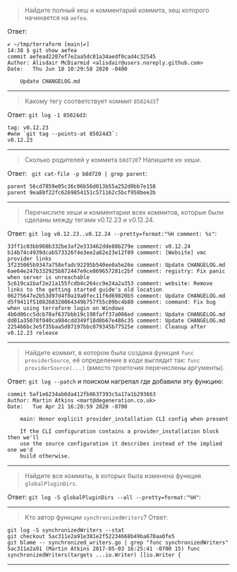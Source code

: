 > Найдите полный хеш и комментарий коммита, хеш которого начинается на `aefea`.  

Ответ:
```
✔ ~/tmp/terraform [main|✔]                                    
14:38 $ git show aefea                                        
commit aefead2207ef7e2aa5dc81a34aedf0cad4c32545               
Author: Alisdair McDiarmid <alisdair@users.noreply.github.com>
Date:   Thu Jun 18 10:29:58 2020 -0400                        
                                                              
    Update CHANGELOG.md                                       
```
___

> Какому тегу соответствует коммит `85024d3`? 

Ответ: `git log -1 85024d3`:
```shell
tag: v0.12.23
#или `git tag --points-at 85024d3`:
v0.12.23
```

---

> Сколько родителей у коммита `b8d720`? Напишите их хеши.

Ответ: ` git cat-file -p b8d720 | grep parent`:
```shell
parent 56cd7859e05c36c06b56d013b55a252d0bb7e158
parent 9ea88f22fc6269854151c571162c5bcf958bee2b
```

---

> Перечислите хеши и комментарии всех коммитов, которые были сделаны между тегами  v0.12.23 и v0.12.24.

Ответ: `git log v0.12.23..v0.12.24 --pretty=format:"%H comment: %s"`:
```shell
33ff1c03bb960b332be3af2e333462dde88b279e comment: v0.12.24
b14b74c4939dcab573326f4e3ee2a62e23e12f89 comment: [Website] vmc provider links
3f235065b9347a758efadc92295b540ee0a5e26e comment: Update CHANGELOG.md
6ae64e247b332925b872447e9ce869657281c2bf comment: registry: Fix panic when server is unreachable
5c619ca1baf2e21a155fcdb4c264cc9e24a2a353 comment: website: Remove links to the getting started guide's old location
06275647e2b53d97d4f0a19a0fec11f6d69820b5 comment: Update CHANGELOG.md
d5f9411f5108260320064349b757f55c09bc4b80 comment: command: Fix bug when using terraform login on Windows
4b6d06cc5dcb78af637bbb19c198faff37a066ed comment: Update CHANGELOG.md
dd01a35078f040ca984cdd349f18d0b67e486c35 comment: Update CHANGELOG.md
225466bc3e5f35baa5d07197bbc079345b77525e comment: Cleanup after v0.12.23 release
```

---

> Найдите коммит, в котором была создана функция `func providerSource`, её определение в коде выглядит так: `func providerSource(...)` (вместо троеточия перечислены аргументы).

Ответ: `git log --patch` и поиском нагрепал где добавили эту функцию:
```shell
commit 5af1e6234ab6da412fb8637393c5a17a1b293663
Author: Martin Atkins <mart@degeneration.co.uk>
Date:   Tue Apr 21 16:28:59 2020 -0700

    main: Honor explicit provider_installation CLI config when present
    
    If the CLI configuration contains a provider_installation block then we'll
    use the source configuration it describes instead of the implied one we'd
    build otherwise.
```

---

> Найдите все коммиты, в которых была изменена функция `globalPluginDirs`.

Ответ: `git log -S globalPluginDirs --all --pretty=format:"%H"`:

---

> Кто автор функции `synchronizedWriters`?
Ответ:
```shell
git log -S synchronizedWriters --stat
git checkout 5ac311e2a91e381e2f52234668b49ba670aa0fe5
git blame -- synchronized_writers.go | grep "func synchronizedWriters"
5ac311e2a91 (Martin Atkins 2017-05-03 16:25:41 -0700 15) func synchronizedWriters(targets ...io.Writer) []io.Writer {
```

---